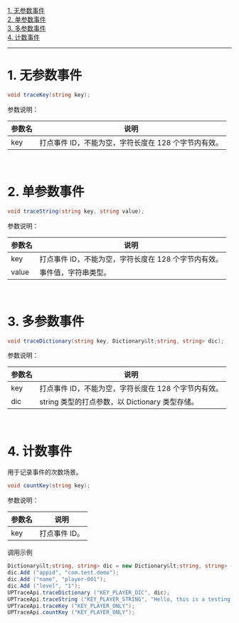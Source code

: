 [1. 无参数事件](#jump1)<br>
[2. 单参数事件](#jump2)<br>
[3. 多参数事件](#jump3)<br>
[4. 计数事件](#jump4)<br>

------------

# <span id="jump1">1. 无参数事件</span>

```csharp
void traceKey(string key);
```

参数说明：

|参数名|说明|
|:----  |-----   |
|key |打点事件 ID，不能为空，字符长度在 128 个字节内有效。   |

&ensp;

# <span id="jump2">2. 单参数事件</span>

```csharp
void traceString(string key, string value);
```

参数说明：

|参数名|说明|
|:----  |-----   |
|key |打点事件 ID，不能为空，字符长度在 128 个字节内有效。   |
|value | 事件值，字符串类型。  |

&ensp;

# <span id="jump3">3. 多参数事件</span>

```csharp
void traceDictionary(string key, Dictionary&lt;string, string> dic);
```

参数说明：

|参数名|说明|
|:----  |-----   |
|key |打点事件 ID，不能为空，字符长度在 128 个字节内有效。   |
|dic | string 类型的打点参数，以 Dictionary 类型存储。  |

&ensp;

# <span id="jump4">4. 计数事件</span>
用于记录事件的次数场景。

```csharp
void countKey(string key);
```

参数说明：

|参数名|说明|
|:----  |-----   |
|key |打点事件 ID。   |

调用示例

```csharp
Dictionary&lt;string, string> dic = new Dictionary&lt;string, string> ();
dic.Add ("appid", "com.test.demo");
dic.Add ("name", "player-001");
dic.Add ("level", "1");
UPTraceApi.traceDictionary ("KEY_PLAYER_DIC", dic);
UPTraceApi.traceString ("KEY_PLAYER_STRING", "Hello, this is a testing data.");
UPTraceApi.traceKey ("KEY_PLAYER_ONLY");
UPTraceApi.countKey ("KEY_PLAYER_ONLY");
```


